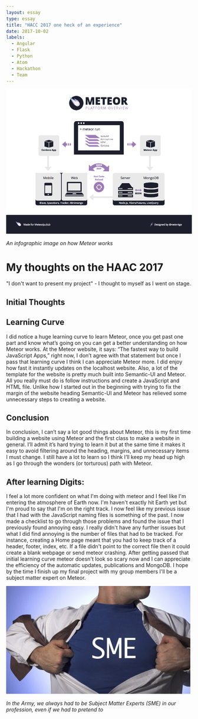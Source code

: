```yaml
---
layout: essay
type: essay
title: "HACC 2017 one heck of an experience"
date: 2017-10-02
labels:
  - Angular
  - Flask
  - Python
  - Atom
  - Hackathon
  - Team
---
```


<img class="ui image" src="../images/infographic.png">

*An infographic image on how Meteor works*

# My thoughts on the HAAC 2017

"I don't want to present my project" - I thought to myself as I went on stage.
	
## Initial Thoughts



## Learning Curve

I did notice a huge learning curve to learn Meteor, once you get past one part and know what’s going on you can get a better understanding on how Meteor works. At the Meteor website, it says: “The fastest way to build JavaScript Apps,” right now, I don’t agree with that statement but once I pass that learning curve I think I can appreciate Meteor more. I did enjoy how fast it instantly updates on the localhost website. Also, a lot of the template for the website is pretty much built into Semantic-UI and Meteor. All you really must do is follow instructions and create a JavaScript and HTML file. Unlike how I started out in the beginning with trying to fix the margin of the website heading Semantic-UI and Meteor has relieved some unnecessary steps to creating a website. 

## Conclusion

In conclusion, I can’t say a lot good things about Meteor, this is my first time building a website using Meteor and the first class to make a website in general. I’ll admit it’s hard trying to learn it but at the same time it makes it easy to avoid filtering around the heading, margins, and unnecessary items I must change. I still have a lot to learn so I think I’ll keep my head up high as I go through the wonders (or torturous) path with Meteor. 

## After learning Digits:

I feel a lot more confident on what I'm doing with meteor and I feel like I'm entering the atmosphere of Earth now. I'm haven't exactly hit Earth yet but I'm proud to say that I'm on the right track. I now feel like my previous issue that I had with the JavaScript naming files is something of the past. I now made a checklist to go through those problems and found the issue that I previously found annoying easy. I really didn't have any further issues but what I did find annoying is the number of files that had to be tracked. For instance, creating a Home page meant that you had to keep track of a header, footer, index, etc. If a file didn't point to the correct file then it could create a blank webpage or send meteor crashing. After getting passed that initial learning curve meteor doesn't look so scary now and I can appreciate the efficiency of the automatic updates, publications and MongoDB. I hope by the time I finish up my final project with my group members I'll be a subject matter expert on Meteor. 

<img class="ui image" src="../images/SME.jpg">

*In the Army, we always had to be Subject Matter Experts (SME) in our profession, even if we had to pretend to*
